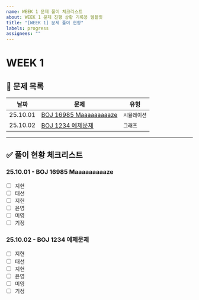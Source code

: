 ```yaml
---
name: WEEK 1 문제 풀이 체크리스트
about: WEEK 1 문제 진행 상황 기록용 템플릿
title: "[WEEK 1] 문제 풀이 현황"
labels: progress
assignees: ""
---
```


# WEEK 1

## 📘 문제 목록

| 날짜     | 문제                                                            | 유형         |
| -------- | --------------------------------------------------------------- | ------------ |
| 25.10.01 | [BOJ 16985 Maaaaaaaaaze](https://www.acmicpc.net/problem/16985) | `시뮬레이션` |
| 25.10.02 | [BOJ 1234 예제문제](https://www.acmicpc.net/problem/1234)       | `그래프`     |

---

## ✅ 풀이 현황 체크리스트

### 25.10.01 - BOJ 16985 Maaaaaaaaaze

- [ ] 지현
- [ ] 태선
- [ ] 지헌
- [ ] 윤영
- [ ] 미영
- [ ] 기정

### 25.10.02 - BOJ 1234 예제문제

- [ ] 지현
- [ ] 태선
- [ ] 지헌
- [ ] 윤영
- [ ] 미영
- [ ] 기정
